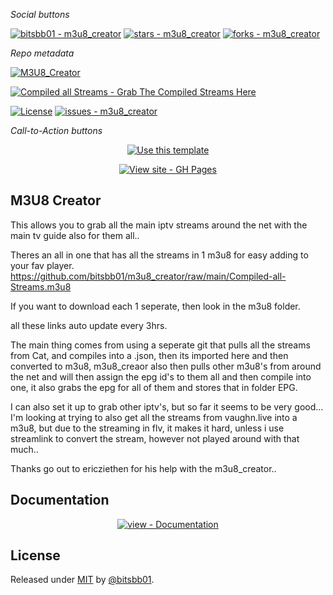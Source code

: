<table>
    <tr>

<i>Social buttons</i>

<a href="https://github.com/bitsbb01/m3u8_creator" title="Go to GitHub repo"><img src="https://img.shields.io/static/v1?label=bitsbb01&message=m3u8_creator&color=blue&logo=github" alt="bitsbb01 - m3u8_creator"></a>
<a href="https://github.com/bitsbb01/m3u8_creator"><img src="https://img.shields.io/github/stars/bitsbb01/m3u8_creator?style=social" alt="stars - m3u8_creator"></a>
<a href="https://github.com/bitsbb01/m3u8_creator"><img src="https://img.shields.io/github/forks/bitsbb01/m3u8_creator?style=social" alt="forks - m3u8_creator"></a>

<i>Repo metadata</i>

<a href="https://github.com/bitsbb01/m3u8_creator/actions?query=workflow:%22M3U8_Creator%22"><img src="https://github.com/bitsbb01/m3u8_creator/workflows/M3U8_Creator/badge.svg" alt="M3U8_Creator"></a>

<a href="https://raw.githubusercontent.com/bitsbb01/m3u8_creator/main/Compiled-all-Streams.m3u8"><img src="https://img.shields.io/badge/Compiled_all_Streams-Grab_The_Compiled_Streams_Here-2ea44f" alt="Compiled all Streams - Grab The Compiled Streams Here"></a>
        
<a href="#license"><img src="https://img.shields.io/badge/License-MIT-blue" alt="License"></a>
<a href="https://github.com/bitsbb01/m3u8_creator/issues"><img src="https://img.shields.io/github/issues/bitsbb01/m3u8_creator" alt="issues - m3u8_creator"></a>

<i>Call-to-Action buttons</i>

<div align="center">
<a href="https://github.com/bitsbb01/m3u8_creator/generate"><img src="https://img.shields.io/badge/Generate-Use_this_template-2ea44f?style=for-the-badge" alt="Use this template"></a>

<a href="https://bitsbb01.github.io/m3u8_creator/"><img src="https://img.shields.io/badge/View_site-GH_Pages-2ea44f?style=for-the-badge" alt="View site - GH Pages"></a>

</div>
        
<h2> M3U8 Creator </h2>

This allows you to grab all the main iptv streams around the net with the main tv guide also for them all.. 

Theres an all in one that has all the streams in 1 m3u8 for easy adding to your fav player.
https://github.com/bitsbb01/m3u8_creator/raw/main/Compiled-all-Streams.m3u8

If you want to download each 1 seperate, then look in the m3u8 folder.

all these links auto update every 3hrs. 



The main thing comes from using a seperate git that pulls all the streams from Cat, and compiles into a .json, then its imported here and then converted to m3u8, m3u8_creaor also then pulls other m3u8's from around the net and will then assign the epg id's to them all and then compile into one, it also grabs the epg for all of them and stores that in folder EPG.


I can also set it up to grab other iptv's, but so far it seems to be very good... 
I'm looking at trying to also get all the streams from vaughn.live into a m3u8, but due to the streaming in flv, it makes it hard, unless i use streamlink to convert the stream, however not played around with that much..


Thanks go out to ericziethen for his help with the m3u8_creator.. 

        
        
<h2>Documentation</h2>
<div align="center">
<a href="/docs/" title="Go to project documentation"><img src="https://img.shields.io/badge/view-Documentation-blue?style=for-the-badge" alt="view - Documentation"></a>

</div>
<h2>License</h2>
Released under <a href="/LICENSE">MIT</a> by <a href="https://github.com/bitsbb01">@bitsbb01</a>.
   
    
</table>


